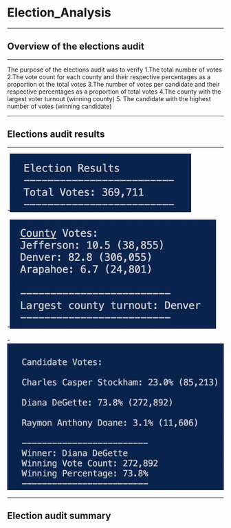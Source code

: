 # Election_Analysis
---
## Overview of the elections audit
---


The purpose of the elections audit was to verify
  1.The total number of votes
  2.The vote count for each county and their respective percentages as a proportion ot the total votes
  3.The number of votes per candidate and their respective percentages as a proportion of total votes 
  4.The county with the largest voter turnout (winning county)
  5. The candidate with the highest number of votes (winning candidate)


---
## Elections audit results
---

   -![Election_Results](Analysis/Election_Results.png)


-![Vote_count_and_percentage_by_county](Analysis/Vote_count_and_percentage_by_county.png)


-![Vote_count_and_percentage_by_candidate](Analysis/Vote_count_and_percentage_by_candidate.png)


---
## Election audit summary
